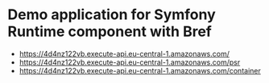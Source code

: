 # Demo application for Symfony Runtime component with Bref

* https://4d4nz122vb.execute-api.eu-central-1.amazonaws.com/
* https://4d4nz122vb.execute-api.eu-central-1.amazonaws.com/psr
* https://4d4nz122vb.execute-api.eu-central-1.amazonaws.com/container
